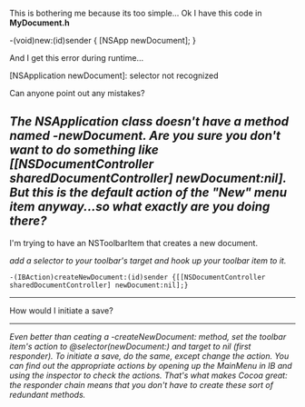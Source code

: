 This is bothering me because its too simple...
Ok I have this code in **MyDocument.h**
    
-(void)new:(id)sender
{
	[NSApp newDocument];
}

And I get this error during runtime...
    
[NSApplication newDocument]: selector not recognized

Can anyone point out any mistakes?

*The NSApplication class doesn't have a method named -newDocument. Are you sure you don't want to do something like     [[NSDocumentController sharedDocumentController] newDocument:nil]. But this is the default action of the "New" menu item anyway...so what exactly are you doing there?*
----
I'm trying to have an NSToolbarItem that creates a new document.

*add a selector to your toolbar's target and hook up your toolbar item to it.*

    -(IBAction)createNewDocument:(id)sender {[[NSDocumentController sharedDocumentController] newDocument:nil];}
----
How would I initiate a save?

----

*Even better than ceating a -createNewDocument: method, set the toolbar item's action to @selector(newDocument:) and target to nil (first responder). To initiate a save, do the same, except change the action. You can find out the appropriate actions by opening up the MainMenu in IB and using the inspector to check the actions. That's what makes Cocoa great: the responder chain means that you don't have to create these sort of redundant methods.*
